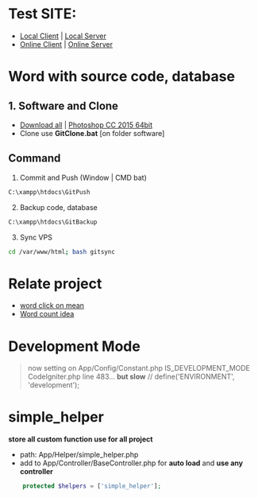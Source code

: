 # Test SITE:
- [Local Client](http://localhost/)    |    [Local Server](http://localhost:81/)
- [Online Client](http://52.246.167.52)    |    [Online Server](http://52.246.167.52:81)

# Word with source code, database
## 1. Software and Clone
- [Download all](https://drive.google.com/uc?id=1iRfLp6JRmmy9NRNoEEYwU9v_uedabUuy&export=download)  |   [Photoshop CC 2015 64bit](https://drive.google.com/uc?id=1d0b1FFqzVlqmArztTldSASrrSJ9PYoP1&export=download)
- Clone use **GitClone.bat** [on folder software]

## Command
1. Commit and Push (Window | CMD bat)
```bat
C:\xampp\htdocs\GitPush
```
2. Backup code, database
```bat
C:\xampp\htdocs\GitBackup
```
3. Sync VPS
```bash
cd /var/www/html; bash gitsync
```

# Relate project
- [word click on mean](https://github.com/dilaccode/word)
- [Word count idea](https://github.com/quangcongvn/word-count)

# Development Mode
> now setting on App/Config/Constant.php IS_DEVELOPMENT_MODE
CodeIgniter.php line 483... **but slow**
// define('ENVIRONMENT', 'development');

# simple_helper
**store all custom function use for all project**
- path: App/Helper/simple_helper.php
- add to  App/Controller/BaseController.php for **auto load** and **use any controller**
```php
    protected $helpers = ['simple_helper'];
```

